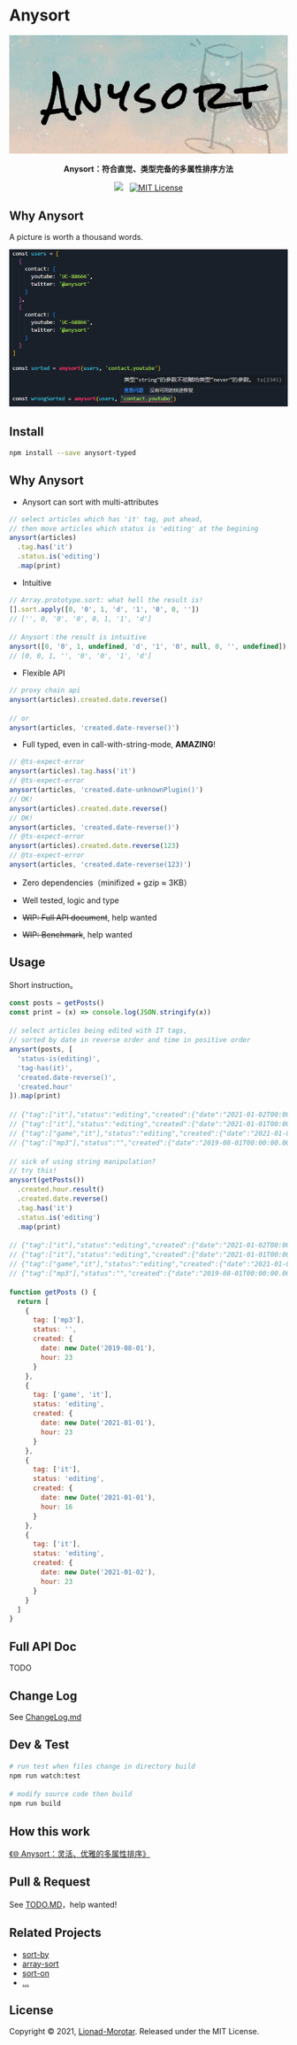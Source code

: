 # Anysort

<p align="center">
  <img src="./statics/LOGO.jpg" />
</p>

<p align="center">
  <strong>Anysort：符合直觉、类型完备的多属性排序方法</strong>
</p>

<p align="center">
  <img src="https://img.shields.io/badge/Coverage-98%25-83A603.svg?prefix=$coverage$">
  <span>&nbsp;</span>
  <a href="https://github.com/Lionad-Morotar/anysort/blob/main/LICENSE">
    <img alt="MIT License" src="https://img.shields.io/github/license/Lionad-Morotar/anysort" />
  </a>
</p>

<p></p>

## Why Anysort

A picture is worth a thousand words.

<p align="center">
  <img src="./statics/simple-usage.png">
</p>

## Install

```sh
npm install --save anysort-typed
```

## Why Anysort

* Anysort can sort with multi-attributes

```js
// select articles which has 'it' tag, put ahead,
// then move articles which status is 'editing' at the begining
anysort(articles)
  .tag.has('it')
  .status.is('editing')
  .map(print)
```

* Intuitive

```js
// Array.prototype.sort: what hell the result is!
[].sort.apply([0, '0', 1, 'd', '1', '0', 0, ''])
// ['', 0, '0', '0', 0, 1, '1', 'd']

// Anysort：the result is intuitive
anysort([0, '0', 1, undefined, 'd', '1', '0', null, 0, '', undefined])
// [0, 0, 1, '', '0', '0', '1', 'd']
```

* Flexible API

```js
// proxy chain api
anysort(articles).created.date.reverse()

// or
anysort(articles, 'created.date-reverse()')
```

* Full typed, even in call-with-string-mode, **AMAZING**!

```js
// @ts-expect-error
anysort(articles).tag.hass('it')
// @ts-expect-error
anysort(articles, 'created.date-unknownPlugin()')
// OK!
anysort(articles).created.date.reverse()
// OK!
anysort(articles, 'created.date-reverse()')
// @ts-expect-error
anysort(articles).created.date.reverse(123)
// @ts-expect-error
anysort(articles, 'created.date-reverse(123)')
```

* Zero dependencies（minifized + gzip ≈ 3KB）

* Well tested, logic and type

* <del>WIP: Full API document</del>, help wanted

* <del>WIP: Benchmark</del>, help wanted

## Usage

Short instruction。

```js
const posts = getPosts()
const print = (x) => console.log(JSON.stringify(x))

// select articles being edited with IT tags,
// sorted by date in reverse order and time in positive order
anysort(posts, [
  'status-is(editing)',
  'tag-has(it)',
  'created.date-reverse()',
  'created.hour'
]).map(print)

// {"tag":["it"],"status":"editing","created":{"date":"2021-01-02T00:00:00.000Z","hour":23}}
// {"tag":["it"],"status":"editing","created":{"date":"2021-01-01T00:00:00.000Z","hour":16}}
// {"tag":["game","it"],"status":"editing","created":{"date":"2021-01-01T00:00:00.000Z","hour":23}}
// {"tag":["mp3"],"status":"","created":{"date":"2019-08-01T00:00:00.000Z","hour":23}}

// sick of using string manipulation?
// try this!
anysort(getPosts())
  .created.hour.result()
  .created.date.reverse()
  .tag.has('it')
  .status.is('editing')
  .map(print)

// {"tag":["it"],"status":"editing","created":{"date":"2021-01-02T00:00:00.000Z","hour":23}}
// {"tag":["it"],"status":"editing","created":{"date":"2021-01-01T00:00:00.000Z","hour":16}}
// {"tag":["game","it"],"status":"editing","created":{"date":"2021-01-01T00:00:00.000Z","hour":23}}
// {"tag":["mp3"],"status":"","created":{"date":"2019-08-01T00:00:00.000Z","hour":23}}

function getPosts () {
  return [
    {
      tag: ['mp3'],
      status: '',
      created: {
        date: new Date('2019-08-01'),
        hour: 23
      }
    },
    {
      tag: ['game', 'it'],
      status: 'editing',
      created: {
        date: new Date('2021-01-01'),
        hour: 23
      }
    },
    {
      tag: ['it'],
      status: 'editing',
      created: {
        date: new Date('2021-01-01'),
        hour: 16
      }
    },
    {
      tag: ['it'],
      status: 'editing',
      created: {
        date: new Date('2021-01-02'),
        hour: 23
      }
    }
  ]
}
```

## Full API Doc

TODO

## Change Log

See [ChangeLog.md](./CHANGELOG.md)

## Dev & Test

```sh
# run test when files change in directory build
npm run watch:test

# modify source code then build
npm run build
```

## How this work

[《🌐 Anysort：灵活、优雅的多属性排序》](https://zhuanlan.zhihu.com/p/515016977)

## Pull & Request

See [TODO.MD](./TODO.md)，help wanted!

## Related Projects

* [sort-by](https://github.com/kvnneff/sort-by)
* [array-sort](https://github.com/jonschlinkert/array-sort)
* [sort-on](https://github.com/sindresorhus/sort-on)
* [...](https://github.com/search?q=property+sort&type=Repositories)

## License

Copyright © 2021, [Lionad-Morotar](https://github.com/Lionad-Morotar).
Released under the MIT License.